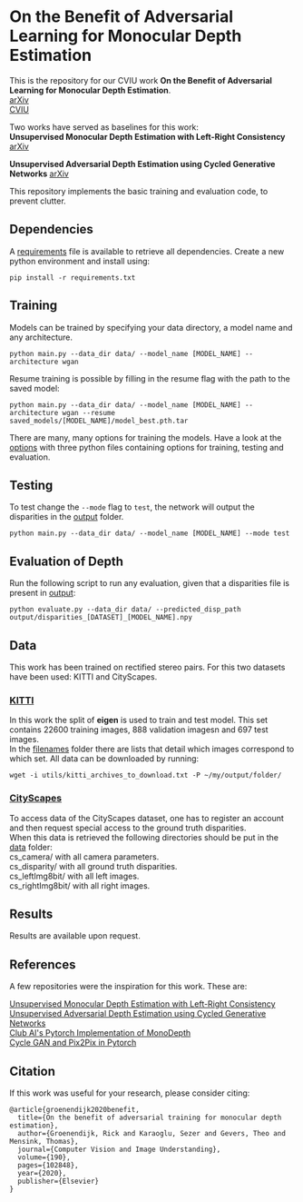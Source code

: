 # On the Benefit of Adversarial Learning for Monocular Depth Estimation
This is the repository for our CVIU work **On the Benefit of Adversarial Learning for Monocular Depth Estimation**. \
[arXiv](https://arxiv.org/pdf/1910.13340.pdf) \
[CVIU](https://doi.org/10.1016/j.cviu.2019.102848)

Two works have served as baselines for this work:  
**Unsupervised Monocular Depth Estimation with Left-Right Consistency**  
[arXiv](https://arxiv.org/abs/1609.03677)

**Unsupervised Adversarial Depth Estimation using Cycled Generative Networks** 
[arXiv](https://arxiv.org/pdf/1807.10915.pdf)  


This repository implements the basic training and evaluation code, to prevent clutter.

## Dependencies
A [requirements](requirements.txt) file is available to retrieve all dependencies. Create a new python environment and install using:
```shell
pip install -r requirements.txt
``` 

## Training
Models can be trained by specifying your data directory, a model name and any architecture.
```shell
python main.py --data_dir data/ --model_name [MODEL_NAME] --architecture wgan
```
Resume training is possible by filling in the resume flag with the path to the saved model:  
```shell
python main.py --data_dir data/ --model_name [MODEL_NAME] --architecture wgan --resume saved_models/[MODEL_NAME]/model_best.pth.tar
```
There are many, many options for training the models. Have a look at the [options](options/) with three python files containing options for training, testing and evaluation.

## Testing  
To test change the `--mode` flag to `test`, the network will output the disparities in the [output](output) folder. 
```shell
python main.py --data_dir data/ --model_name [MODEL_NAME] --mode test
```

## Evaluation of Depth
Run the following script to run any evaluation, given that a disparities file is present in [output](output):
```shell
python evaluate.py --data_dir data/ --predicted_disp_path output/disparities_[DATASET]_[MODEL_NAME].npy  
```

## Data
This work has been trained on rectified stereo pairs. For this two datasets have been used: KITTI and CityScapes.
### [KITTI](http://www.cvlibs.net/datasets/kitti/raw_data.php)
In this work the split of **eigen** is used to train and test model. This set contains 22600 training images, 888 validation imagesn and 697 test images.  
In the [filenames](utils/filenames) folder there are lists that detail which images correspond to which set. All data can be downloaded by running:
```shell
wget -i utils/kitti_archives_to_download.txt -P ~/my/output/folder/
```

### [CityScapes](https://www.cityscapes-dataset.com)
To access data of the CityScapes dataset, one has to register an account and then request special access to the ground truth disparities.  
When this data is retrieved the following directories should be put in the [data](data/) folder:  
cs_camera/ with all camera parameters.  
cs_disparity/ with all ground truth disparities.  
cs_leftImg8bit/ with all left images.  
cs_rightImg8bit/ with all right images.

## Results
Results are available upon request.

## References
A few repositories were the inspiration for this work. These are:

[Unsupervised Monocular Depth Estimation with Left-Right Consistency](https://github.com/mrharicot/monodepth/blob/master/readme.md)  
[Unsupervised Adversarial Depth Estimation using Cycled Generative Networks](https://github.com/andrea-pilzer/unsup-stereo-depthGAN/blob/master/README.md)  
[Club AI's Pytorch Implementation of MonoDepth](https://github.com/ClubAI/MonoDepth-PyTorch)  
[Cycle GAN and Pix2Pix in Pytorch](https://github.com/junyanz/pytorch-CycleGAN-and-pix2pix)

## Citation
If this work was useful for your research, please consider citing:
```
@article{groenendijk2020benefit,
  title={On the benefit of adversarial training for monocular depth estimation},
  author={Groenendijk, Rick and Karaoglu, Sezer and Gevers, Theo and Mensink, Thomas},
  journal={Computer Vision and Image Understanding},
  volume={190},
  pages={102848},
  year={2020},
  publisher={Elsevier}
}
```

